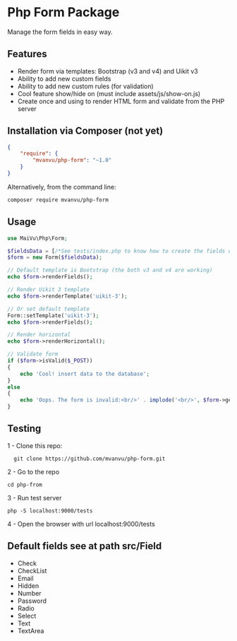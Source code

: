 # Php Form Package
Manage the form fields in easy way. 

## Features
* Render form via templates: Bootstrap (v3 and v4) and Uikit v3
* Ability to add new custom fields
* Ability to add new custom rules (for validation)
* Cool feature show/hide on (must include assets/js/show-on.js)
* Create once and using to render HTML form and validate from the PHP server

## Installation via Composer (not yet)
```json
{
	"require": {
		"mvanvu/php-form": "~1.0"
	}
}
```

Alternatively, from the command line:

```sh
composer require mvanvu/php-form
```

## Usage

```php
use MaiVu\Php\Form;

$fieldsData = [/*See tests/index.php to know how to create the fields data*/];
$form = new Form($fieldsData);

// Default template is Bootstrap (the both v3 and v4 are working)
echo $form->renderFields();

// Render Uikit 3 template
echo $form->renderTemplate('uikit-3');

// Or set default template
Form::setTemplate('uikit-3');
echo $form->renderFields();

// Render horizontal
echo $form->renderHorizontal();

// Validate form
if ($form->isValid($_POST))
{
    echo 'Cool! insert data to the database';
}
else
{
    echo 'Oops. The form is invalid:<br/>' . implode('<br/>', $form->getMessages());
}

```

## Testing

1 - Clone this repo:

`   git clone https://github.com/mvanvu/php-form.git    
`

2 - Go to the repo

`
    cd php-from
`

3 - Run test server

`
php -S localhost:9000/tests
`

4 - Open the browser with url localhost:9000/tests

## Default fields see at path src/Field

* Check
* CheckList
* Email
* Hidden
* Number
* Password
* Radio
* Select
* Text
* TextArea